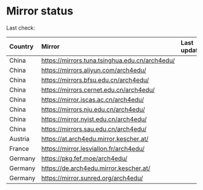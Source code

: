 <script src="./time.js"></script>
# Mirror status
Last check: <script type="text/javascript">localize(1720361810.5323396);</script>

|Country|Mirror|Last update|
|:------|:-----|:----------|
|China|https://mirrors.tuna.tsinghua.edu.cn/arch4edu/|<script type="text/javascript">localize(1720334028);</script>|
|China|https://mirrors.aliyun.com/arch4edu/|<script type="text/javascript">localize(1720334028);</script>|
|China|https://mirrors.bfsu.edu.cn/arch4edu/|<script type="text/javascript">localize(1720334028);</script>|
|China|https://mirrors.cernet.edu.cn/arch4edu/|<script type="text/javascript">localize(1720334028);</script>|
|China|https://mirror.iscas.ac.cn/arch4edu/|<script type="text/javascript">localize(1720334028);</script>|
|China|https://mirrors.nju.edu.cn/arch4edu/|<script type="text/javascript">localize(1720290851);</script>|
|China|https://mirror.nyist.edu.cn/arch4edu/|<script type="text/javascript">localize(1720334028);</script>|
|China|https://mirrors.sau.edu.cn/arch4edu/|<script type="text/javascript">localize(1720334028);</script>|
|Austria|https://at.arch4edu.mirror.kescher.at/|<script type="text/javascript">localize(1720334028);</script>|
|France|https://mirror.lesviallon.fr/arch4edu/|<script type="text/javascript">localize(1720334028);</script>|
|Germany|https://pkg.fef.moe/arch4edu/|<script type="text/javascript">localize(1720334028);</script>|
|Germany|https://de.arch4edu.mirror.kescher.at/|<script type="text/javascript">localize(1720334028);</script>|
|Germany|https://mirror.sunred.org/arch4edu/|<script type="text/javascript">localize(1720334028);</script>|

<script src="./tablefilter/tablefilter.js"></script>
<script src="./table.js"></script>